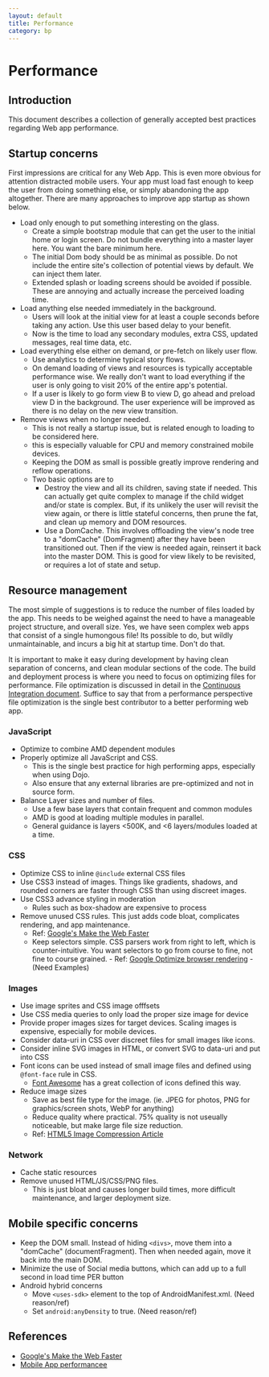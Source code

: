```yaml
---
layout: default
title: Performance
category: bp
---
```




# Performance

## Introduction

This document describes a collection of generally accepted best practices regarding Web app performance.

## Startup concerns
First impressions are critical for any Web App.  This is even more obvious for attention distracted mobile users. Your app must load fast enough to keep the user from doing something else, or simply abandoning the app altogether. There are many approaches to improve app startup as shown below.

- Load only enough to put something interesting on the glass.
	- Create a simple bootstrap module that can get the user to the initial home or login screen. Do not bundle everything into a master layer here.  You want the bare minimum here.
	- The initial Dom body should be as minimal as possible.  Do not include the entire site's collection of potential views by default.  We can inject them later.
	- Extended splash or loading screens should be avoided if possible. These are annoying and actually increase the perceived loading time.
- Load anything else needed immediately in the background.
	- Users will look at the initial view for at least a couple seconds before taking any action. Use this user based delay to your benefit.
	- Now is the time to load any secondary modules, extra CSS, updated messages, real time data, etc.
- Load everything else either on demand, or pre-fetch on likely user flow.
	- Use analytics to determine typical story flows.
	- On demand loading of views and resources is typically acceptable performance wise. We really don't want to load everything if the user is only going to visit 20% of the entire app's potential.
	- If a user is likely to go form view B to view D, go ahead and preload view D in the background. The user experience will be improved as there is no delay on the new view transition.
- Remove views when no longer needed.
	- This is not really a startup issue, but is related enough to loading to be considered here.
	- this is especially valuable for CPU and memory constrained mobile devices.
	- Keeping the DOM as small is possible greatly improve rendering and reflow operations.
	- Two basic options are to
		- Destroy the view and all its children, saving state if needed. This can actually get quite complex to manage if the child widget and/or state is complex. But, if its unlikely the user will revisit the view again, or there is little stateful concerns, then prune the fat, and clean up memory and DOM resources.
		- Use a DomCache. This involves offloading the view's node tree to a "domCache" (DomFragment) after they have been transitioned out. Then if the view is needed again, reinsert it back into the master DOM. This is good for view likely to be revisited, or requires a lot of state and setup.


## Resource management
The most simple of suggestions is to reduce the number of files loaded by the app.  This needs to be weighed against the need to have a manageable project structure, and overall size.  Yes, we have seen complex web apps that consist of a single humongous file! Its possible to do, but wildly unmaintainable, and incurs a big hit at startup time. Don't do that.

It is important to make it easy during development by having clean separation of concerns, and clean modular sections of the code. The build and deployment process is where you need to focus on optimizing files for performance. File optimization is discussed in detail in the [Continuous Integration document](./continuous-integration.html).  Suffice to say that from a performance perspective file optimization is the single best contributor to a better performing web app.

### JavaScript
- Optimize to combine AMD dependent modules
- Properly optimize all JavaScript and CSS.
	- This is the single best practice for high performing apps, especially when using Dojo.
	- Also ensure that any external libraries are pre-optimized and not in source form.
- Balance Layer sizes and number of files.
	- Use a few base layers that contain frequent and common modules
	- AMD is good at loading multiple modules in parallel.
	- General guidance is layers &lt;500K, and &lt;6 layers/modules loaded at a time.

### CSS
- Optimize CSS to inline `@include` external CSS files
- Use CSS3 instead of images. Things like gradients, shadows, and rounded corners are faster through CSS than using discreet images.
- Use CSS3 advance styling in moderation
	- Rules such as box-shadow are expensive to process
- Remove unused CSS rules. This just adds code bloat, complicates rendering, and app maintenance.
	- Ref: [Google's Make the Web Faster](https://developers.google.com/speed/docs/best-practices/payload#RemoveUnusedCSS)
	- Keep selectors simple. CSS parsers work from right to left, which is counter-intuitive. You want selectors to go from course to fine, not fine to course grained.
			- Ref: [Google Optimize browser rendering](https://developers.google.com/speed/docs/best-practices/rendering#UseEfficientCSSSelectors)
			- (Need Examples)

### Images
- Use image sprites and CSS image offfsets
- Use CSS media queries to only load the proper size image for device
- Provide proper images sizes for target devices. Scaling images is expensive, especially for mobile devices.
- Consider data-uri in CSS over discreet files for small images like icons.
- Consider inline SVG images in HTML, or convert SVG to data-uri and put into CSS
- Font icons can be used instead of small image files and defined using `@font-face` rule in CSS.
	- [Font Awesome](http://fortawesome.github.io/Font-Awesome/) has a great collection of icons defined this way.
- Reduce image sizes
	- Save as best file type for the image. (ie. JPEG for photos, PNG for graphics/screen shots, WebP for anything)
	- Reduce quality where practical. 75% quality is not useually noticeable, but make large file size reduction.
	- Ref: [HTML5 Image Compression Article](http://www.html5rocks.com/en/tutorials/speed/img-compression/)

### Network
- Cache static resources
- Remove unused HTML/JS/CSS/PNG files.
	- This is just bloat and causes longer build times, more difficult maintenance, and larger deployment size.


## Mobile specific concerns
- Keep the DOM small. Instead of hiding `<divs>`, move them into a "domCache" (documentFragment). Then when needed again, move it back into the main DOM.
- Minimize the use of Social media buttons, which can add up to a full second in load time PER button
- Android hybrid concerns
	- Move `<uses-sdk>` element to the top of AndroidManifest.xml. (Need reason/ref)
	- Set `android:anyDensity` to true. (Need reason/ref)

## References
- [Google's Make the Web Faster](https://developers.google.com/speed/?csw=1)
- [Mobile App performancee](http://mobile.smashingmagazine.com/2013/04/03/build-fast-loading-mobile-website/)


<!-- =====[ Keep all links inline.  It will make breaking up docs easier ]===== -->

